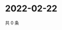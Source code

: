 # 2022-02-22

共 0 条

<!-- BEGIN WEIBO -->
<!-- 最后更新时间 Tue Feb 22 2022 07:14:29 GMT+0800 (China Standard Time) -->

<!-- END WEIBO -->
